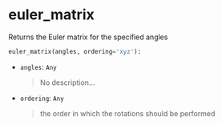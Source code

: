 # <a id="McUtils.McUtils.Numputils.EulerSystem.euler_matrix">euler_matrix</a>

Returns the Euler matrix for the specified angles

```python
euler_matrix(angles, ordering='xyz'): 
```

- `angles`: `Any`
    >No description...
- `ordering`: `Any`
    >the order in which the rotations should be performed



